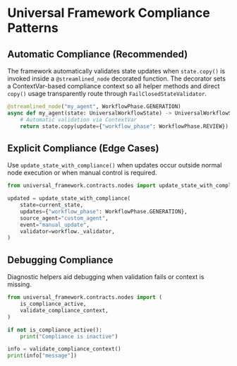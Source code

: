 # Universal Framework Compliance Patterns

## Automatic Compliance (Recommended)

The framework automatically validates state updates when `state.copy()` is
invoked inside a `@streamlined_node` decorated function. The decorator sets a
ContextVar-based compliance context so all helper methods and direct `copy()`
usage transparently route through `FailClosedStateValidator`.

```python
@streamlined_node("my_agent", WorkflowPhase.GENERATION)
async def my_agent(state: UniversalWorkflowState) -> UniversalWorkflowState:
    # Automatic validation via ContextVar
    return state.copy(update={"workflow_phase": WorkflowPhase.REVIEW})
```

## Explicit Compliance (Edge Cases)

Use `update_state_with_compliance()` when updates occur outside normal node
execution or when manual control is required.

```python
from universal_framework.contracts.nodes import update_state_with_compliance

updated = update_state_with_compliance(
    state=current_state,
    updates={"workflow_phase": WorkflowPhase.GENERATION},
    source_agent="custom_agent",
    event="manual_update",
    validator=workflow._validator,
)
```

## Debugging Compliance

Diagnostic helpers aid debugging when validation fails or context is missing.

```python
from universal_framework.contracts.nodes import (
    is_compliance_active,
    validate_compliance_context,
)

if not is_compliance_active():
    print("Compliance is inactive")

info = validate_compliance_context()
print(info["message"])
```

